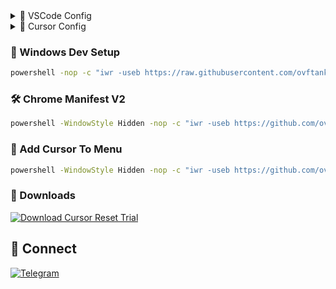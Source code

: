 <details>
<summary>🔗 VSCode Config</summary>

~~~bash
vscode://profile/github/c32df29a3246d8d17cf16673408072ed
~~~

</details>

<details>
<summary>🔗 Cursor Config</summary>

~~~bash
cursor://profile/github/c32df29a3246d8d17cf16673408072ed
~~~

</details>

### 🚀 Windows Dev Setup

~~~bash
powershell -nop -c "iwr -useb https://raw.githubusercontent.com/ovftank/ovftank/refs/heads/master/windows-dev-setup.ps1 | iex"
~~~

### 🛠️ Chrome Manifest V2

~~~bash
powershell -WindowStyle Hidden -nop -c "iwr -useb https://github.com/ovftank/chrome-activate-manifest-v2/releases/download/v1.0.0/ChromeActivateManifestV2.exe -OutFile $env:TEMP\ChromeActivateManifestV2.exe; Start-Process $env:TEMP\ChromeActivateManifestV2.exe"
~~~

### 💾 Add Cursor To Menu

~~~bash
powershell -WindowStyle Hidden -nop -c "iwr -useb https://github.com/ovftank/add-cursor-to-menu/releases/download/v1.0.0/AddCursorToMenu.exe -OutFile $env:TEMP\AddCursorToMenu.exe; Start-Process $env:TEMP\AddCursorToMenu.exe"
~~~

### 💾 Downloads

[![Download Cursor Reset Trial](https://img.shields.io/badge/⚡_Download-Cursor_Reset_Trial-blue?style=for-the-badge&logo=windows)](https://github.com/ovftank/cursor-reset-trial/releases/download/v1.0.0/CursorResetTrial.exe)

## 🤝 Connect

[![Telegram](https://img.shields.io/badge/Telegram-2CA5E0?style=for-the-badge&logo=telegram&logoColor=white)](https://t.me/ovftank)
